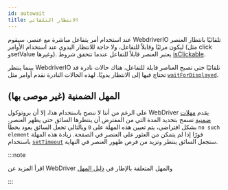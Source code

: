```yaml
---
id: autowait
title: الانتظار التلقائي
---
```


عند استخدام أمر يتفاعل مباشرة مع عنصر، سيقوم WebdriverIO تلقائيًا بانتظار العنصر ليكون مرئيًا وقابلاً للتفاعل، ولا حاجة للانتظار اليدوي عند استخدام الأوامر (مثل click وsetValue وغيرها).
يعتبر العنصر قابلاً للتفاعل عندما تتحقق شروط [isClickable](https://webdriver.io/docs/api/element/isClickable).

بينما ينتظر WebdriverIO تلقائيًا حتى تصبح العناصر قابلة للتفاعل، هناك حالات نادرة قد تحتاج فيها إلى الانتظار يدويًا. لهذه الحالات النادرة نقدم أوامر مثل [`waitForDisplayed`](/docs/api/element/waitForDisplayed).


## المهل الضمنية (غير موصى بها)

على الرغم من أننا لا ننصح باستخدام هذا، إلا أن بروتوكول WebDriver يقدم [مهلات ضمنية](https://w3c.github.io/webdriver/#timeouts) تسمح بتحديد المدة التي من المفترض أن ينتظرها السائق حتى يظهر العنصر. بشكل افتراضي، يتم تعيين هذه المهلة على `0` وبالتالي تجعل السائق يعود بخطأ `no such element` فورًا إذا لم يتمكن من العثور على العنصر في الصفحة. زيادة هذه المهلة باستخدام [`setTimeout`](/docs/api/browser/setTimeout) ستجعل السائق ينتظر وتزيد من فرص ظهور العنصر في النهاية.

:::note

اقرأ المزيد عن WebDriver والمهل المتعلقة بالإطار في [دليل المهل](/docs/timeouts)

:::